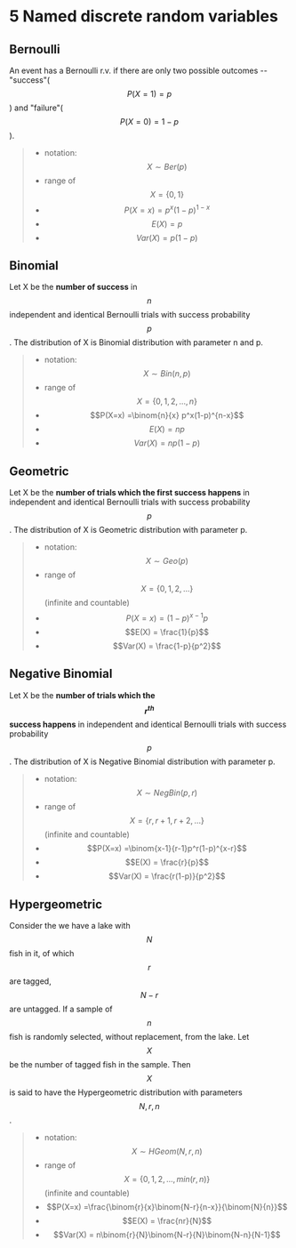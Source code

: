 # 5 Named discrete random variables


## Bernoulli 
An event has a Bernoulli r.v. if there are only two possible outcomes -- "success"($$P(X=1) = p$$) and "failure"($$P(X=0) = 1-p$$).
>- notation: $$X \sim Ber(p)$$
>- range of $$X = \{0,1\}$$
>- $$P(X=x) = p^x(1-p)^{1-x}$$
>- $$E(X) = p$$
>- $$Var(X) = p(1-p)$$

## Binomial
Let X be the **number of success** in $$n$$ independent and identical Bernoulli trials with success probability $$p$$. The distribution of X is Binomial distribution with parameter n and p.
>- notation: $$X \sim Bin(n,p)$$
>- range of $$X = \{0,1,2,...,n\}$$
>- $$P(X=x) =\binom{n}{x} p^x(1-p)^{n-x}$$
>- $$E(X) = np$$
>- $$Var(X) = np(1-p)$$


## Geometric
Let X be the **number of trials which the first success happens** in independent and identical Bernoulli trials with success probability $$p$$. The distribution of X is Geometric distribution with parameter p.
>- notation: $$X \sim Geo(p)$$
>- range of $$X = \{0,1,2,...\}$$ (infinite and countable)
>- $$P(X=x) =(1-p)^{x-1}p$$
>- $$E(X) = \frac{1}{p}$$
>- $$Var(X) = \frac{1-p}{p^2}$$

## Negative Binomial
Let X be the **number of trials which the $$r^{th}$$ success happens** in independent and identical Bernoulli trials with success probability $$p$$. The distribution of X is Negative Binomial distribution with parameter p.
>- notation: $$X \sim NegBin(p,r)$$
>- range of $$X = \{r,r+1,r+2,...\}$$ (infinite and countable)
>- $$P(X=x) =\binom{x-1}{r-1}p^r(1-p)^{x-r}$$
>- $$E(X) = \frac{r}{p}$$
>- $$Var(X) = \frac{r(1-p)}{p^2}$$

## Hypergeometric
Consider the we have a lake with $$N$$ fish in it, of which $$r$$ are tagged, $$N-r$$ are untagged. If a sample of $$n$$ fish is randomly selected, without replacement, from the lake.  Let $$X$$ be the number of tagged fish in the sample. Then $$X$$ is said to have the Hypergeometric distribution with parameters $$N,r,n$$.
>- notation: $$X \sim HGeom(N,r,n)$$
>- range of $$X = \{0,1,2,...,min(r,n)\}$$ (infinite and countable)
>- $$P(X=x) =\frac{\binom{r}{x}\binom{N-r}{n-x}}{\binom{N}{n}}$$
>- $$E(X) = \frac{nr}{N}$$
>- $$Var(X) = n\binom{r}{N}\binom{N-r}{N}\binom{N-n}{N-1}$$
